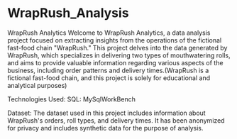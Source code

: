 # WrapRush_Analysis 
WrapRush Analytics
Welcome to WrapRush Analytics, a data analysis project focused on extracting insights from the operations of the fictional fast-food chain "WrapRush." This project delves into the data generated by WrapRush, which specializes in delivering two types of mouthwatering rolls, and aims to provide valuable information regarding various aspects of the business, including order patterns and delivery times.(WrapRush is a fictional fast-food chain, and this project is solely for educational and analytical purposes)

Technologies Used:
SQL: MySqlWorkBench

Dataset:
The dataset used in this project includes information about WrapRush's orders, roll types, and delivery times. It has been anonymized for privacy and includes synthetic data for the purpose of analysis.

